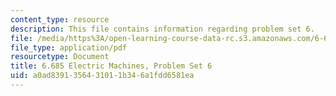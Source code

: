 ```yaml
---
content_type: resource
description: This file contains information regarding problem set 6.
file: /media/https%3A/open-learning-course-data-rc.s3.amazonaws.com/6-685-electric-machines-fall-2013/a0ad8391356431011b346a1fdd6581ea_MIT6_685F13_ps06.pdf
file_type: application/pdf
resourcetype: Document
title: 6.685 Electric Machines, Problem Set 6
uid: a0ad8391-3564-3101-1b34-6a1fdd6581ea
---
```

